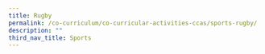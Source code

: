 ```yaml
---
title: Rugby
permalink: /co-curriculum/co-curricular-activities-ccas/sports-rugby/
description: ""
third_nav_title: Sports
---
```

